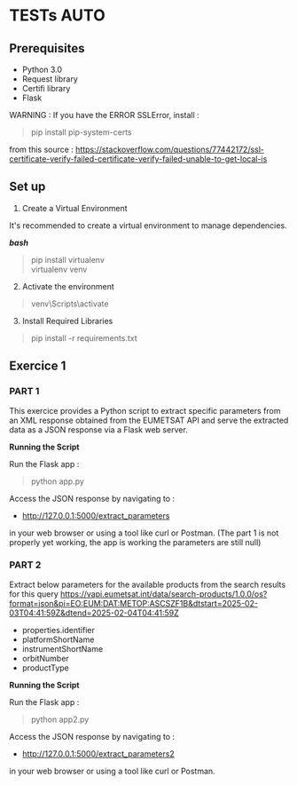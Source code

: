# TESTs AUTO

## Prerequisites

- Python 3.0
- Request library
- Certifi library
- Flask

WARNING : 
If you have the ERROR SSLError, install : 
> pip install pip-system-certs 

from this source : https://stackoverflow.com/questions/77442172/ssl-certificate-verify-failed-certificate-verify-failed-unable-to-get-local-is

## Set up

1. Create a Virtual Environment

It's recommended to create a virtual environment to manage dependencies.

***bash***
> pip install virtualenv \
> virtualenv venv

2. Activate the environment

> venv\Scripts\activate

3. Install Required Libraries

> pip install -r requirements.txt


## Exercice 1

### PART 1
This exercice provides a Python script to extract specific parameters from an XML response obtained from the EUMETSAT API and serve the extracted data as a JSON response via a Flask web server.

**Running the Script**

Run the Flask app : 

> python app.py

Access the JSON response by navigating to : 
* http://127.0.0.1:5000/extract_parameters 

in your web browser or using a tool like curl or Postman. 
(The part 1 is not properly yet working, the app is working the parameters are still null)

### PART 2

Extract below parameters for the available products from the search results for this query https://vapi.eumetsat.int/data/search-products/1.0.0/os?format=json&pi=EO:EUM:DAT:METOP:ASCSZF1B&dtstart=2025-02-03T04:41:59Z&dtend=2025-02-04T04:41:59Z

* properties.identifier
* platformShortName
* instrumentShortName
* orbitNumber
* productType

**Running the Script**

Run the Flask app : 

> python app2.py

Access the JSON response by navigating to : 
* http://127.0.0.1:5000/extract_parameters2 

in your web browser or using a tool like curl or Postman.